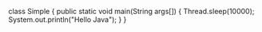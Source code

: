 class Simple
{
public static void main(String args[])
{
Thread.sleep(10000);
System.out.println("Hello Java");
}
}
